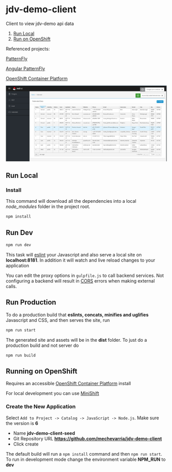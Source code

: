 # jdv-demo-client 
Client to view jdv-demo api data

1. [Run Local](#local)
2. [Run on OpenShift](#openshift)

Referenced projects:

[PatternFly](http://www.patternfly.org/)

[Angular PatternFly](http://www.patternfly.org/angular-patternfly)

[OpenShift Container Platform](https://www.openshift.com/container-platform/index.html)

![cli.png](screenshot.png)

## Run Local<a name="local"></a>

### Install
This command will download all the dependencies into a local *node_modules* folder in the project root.

~~~bash
npm install
~~~

## Run Dev

~~~bash
npm run dev
~~~

This task will [eslint](http://eslint.org/) your Javascript and also serve a local site on **localhost:8181**.  In addition it will watch and live reload changes to your application

You can edit the proxy options in `gulpfile.js` to call backend services.  Not configuring a backend will result in [CORS](https://en.wikipedia.org/wiki/Cross-origin_resource_sharing) errors when making external calls.

## Run Production

To do a production build that **eslints, concats, minifies and uglifies** Javascript and CSS, and then serves the site, run

~~~bash
npm run start
~~~

The generated site and assets will be in the **dist** folder.  To just do a production build and not server do

~~~bash
npm run build
~~~  

## Running on OpenShift<a name="openshift"></a>
Requires an accessible [OpenShift Container Platform](https://www.openshift.com/container-platform/index.html) install

For local development you can use [MiniShift](https://docs.openshift.org/latest/minishift/getting-started/installing.html)

### Create the New Application

Select `Add to Project -> Catalog -> JavaScript -> Node.js`.  Make sure the version is **6**
* Name **jdv-demo-client-seed**
* Git Repository URL **https://github.com/mechevarria/jdv-demo-client**
* Click create

The default build will run a `npm install` command and then `npm run start`.  To run in development mode change the environment variable **NPM_RUN** to **dev**
